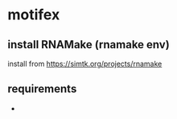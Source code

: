 # motifex


## install RNAMake (rnamake env)
install from https://simtk.org/projects/rnamake

## requirements
- 
